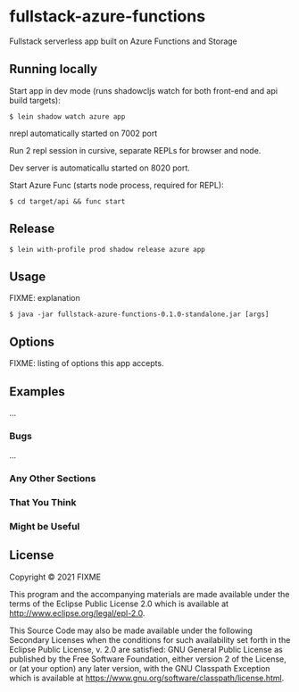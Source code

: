 # fullstack-azure-functions

Fullstack serverless app built on Azure Functions and Storage


## Running locally

Start app in dev mode (runs shadowcljs watch for both front-end and api build targets):

    $ lein shadow watch azure app

nrepl automatically started on 7002 port

Run 2 repl session in cursive, separate REPLs for browser and node.

Dev server is automaticallu started on 8020 port.

Start Azure Func (starts node process, required for REPL):

    $ cd target/api && func start

## Release

    $ lein with-profile prod shadow release azure app

## Usage

FIXME: explanation

    $ java -jar fullstack-azure-functions-0.1.0-standalone.jar [args]

## Options

FIXME: listing of options this app accepts.

## Examples

...

### Bugs

...

### Any Other Sections
### That You Think
### Might be Useful

## License

Copyright © 2021 FIXME

This program and the accompanying materials are made available under the
terms of the Eclipse Public License 2.0 which is available at
http://www.eclipse.org/legal/epl-2.0.

This Source Code may also be made available under the following Secondary
Licenses when the conditions for such availability set forth in the Eclipse
Public License, v. 2.0 are satisfied: GNU General Public License as published by
the Free Software Foundation, either version 2 of the License, or (at your
option) any later version, with the GNU Classpath Exception which is available
at https://www.gnu.org/software/classpath/license.html.
